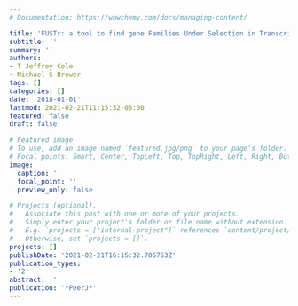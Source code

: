 ```yaml
---
# Documentation: https://wowchemy.com/docs/managing-content/

title: 'FUSTr: a tool to find gene Families Under Selection in Transcriptomes'
subtitle: ''
summary: ''
authors:
- T Jeffrey Cole
- Michael S Brewer
tags: []
categories: []
date: '2018-01-01'
lastmod: 2021-02-21T11:15:32-05:00
featured: false
draft: false

# Featured image
# To use, add an image named `featured.jpg/png` to your page's folder.
# Focal points: Smart, Center, TopLeft, Top, TopRight, Left, Right, BottomLeft, Bottom, BottomRight.
image:
  caption: ''
  focal_point: ''
  preview_only: false

# Projects (optional).
#   Associate this post with one or more of your projects.
#   Simply enter your project's folder or file name without extension.
#   E.g. `projects = ["internal-project"]` references `content/project/deep-learning/index.md`.
#   Otherwise, set `projects = []`.
projects: []
publishDate: '2021-02-21T16:15:32.706753Z'
publication_types:
- '2'
abstract: ''
publication: '*PeerJ*'
---
```

